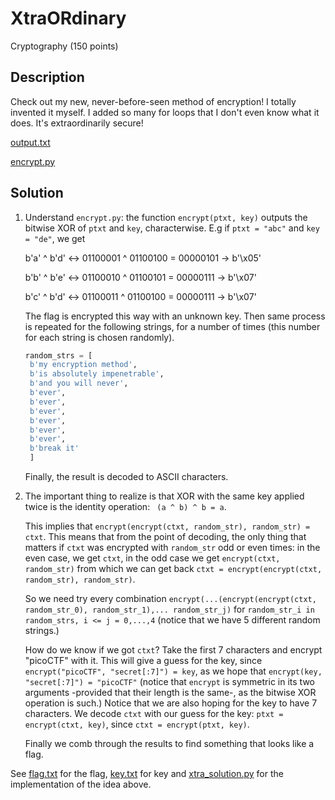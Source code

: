 # XtraORdinary
Cryptography (150 points)
## Description
Check out my new, never-before-seen method of encryption! I totally invented it myself. I added so many for loops that I don't even know what it does. It's extraordinarily secure!

[output.txt](./output.txt)

[encrypt.py](./encrypt.py)

## Solution

1. Understand ```encrypt.py```: the function ```encrypt(ptxt, key)``` outputs the bitwise XOR of ```ptxt``` and ```key```, characterwise. E.g if ```ptxt = "abc"``` and ```key = "de"```, we get

      b'a' ^ b'd' <-> 01100001 ^ 01100100 = 00000101 -> b'\x05'
   
      b'b' ^ b'e' <-> 01100010 ^ 01100101 = 00000111 -> b'\x07'
   
      b'c' ^ b'd' <-> 01100011 ^ 01100100 = 00000111 -> b'\x07'

   The flag is encrypted this way with an unknown key. Then same process is repeated for the following strings, for a number of times (this number for each string is chosen randomly).

      ```python
      random_strs = [
       b'my encryption method',
       b'is absolutely impenetrable',
       b'and you will never',
       b'ever',
       b'ever',
       b'ever',
       b'ever',
       b'ever',
       b'ever',
       b'break it'
       ]
      ```
   Finally, the result is decoded to ASCII characters.

2. The important thing to realize is that XOR with the same key applied twice is the identity operation: ``` (a ^ b) ^ b = a```.

   This implies that ```encrypt(encrypt(ctxt, random_str), random_str) = ctxt```. This means that from the point of decoding, the only thing that matters if ```ctxt``` was encrypted with ```random_str``` odd or even times: in the even case, we get ```ctxt```, in the odd case we get ```encrypt(ctxt, random_str)``` from which we can get back ```ctxt = encrypt(encrypt(ctxt, random_str), random_str)```.

   So we need try every combination ```encrypt(...(encrypt(encrypt(ctxt, random_str_0), random_str_1),... random_str_j)``` for ```random_str_i in random_strs, i <= j = 0,...,4``` (notice that we have 5 different random strings.)

   How do we know if we got ```ctxt```? Take the first 7 characters and encrypt "picoCTF" with it. This will give a guess for the key, since ```encrypt("picoCTF", "secret[:7]") = key```, as we hope that ```encrypt(key, "secret[:7]") = "picoCTF"``` (notice that ```encrypt``` is symmetric in its two arguments -provided that their length is the same-, as the bitwise XOR operation is such.) Notice that we are also hoping for the key to have 7 characters. We decode ```ctxt``` with our guess for the key: ```ptxt = encrypt(ctxt, key)```, since ```ctxt = encrypt(ptxt, key)```.

   Finally we comb through the results to find something that looks like a flag.

See [flag.txt](./flag.txt) for the flag, [key.txt](./key.txt) for key and [xtra_solution.py](./xtra_solution.py) for the implementation of the idea above.
